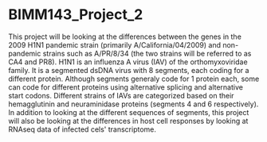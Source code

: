 # BIMM143_Project_2

This project will be looking at the differences between the genes in the 2009 H1N1 pandemic strain (primarily A/California/04/2009) and non-pandemic strains such as A/PR/8/34 (the two strains will be referred to as CA4 and PR8). H1N1 is an influenza A virus (IAV) of the orthomyxoviridae family. It is a segmented dsDNA virus with 8 segments, each coding for a different protein. Although segments generaly code for 1 protein each, some can code for different proteins using alternative splicing and alternative start codons. Different strains of IAVs are categorized based on their hemagglutinin and neuraminidase proteins (segments 4 and 6 respectively). In addition to looking at the different sequences of segments, this project will also be looking at the differences in host cell responses by looking at RNAseq data of infected cels' transcriptome.
